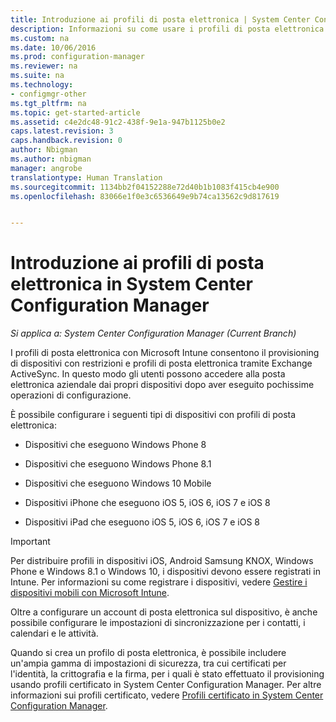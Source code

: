 ```yaml
---
title: Introduzione ai profili di posta elettronica | System Center Configuration Manager
description: Informazioni su come usare i profili di posta elettronica per consentire agli utenti di accedere alla posta elettronica aziendale dai propri dispositivi con pochissime operazioni di configurazione.
ms.custom: na
ms.date: 10/06/2016
ms.prod: configuration-manager
ms.reviewer: na
ms.suite: na
ms.technology:
- configmgr-other
ms.tgt_pltfrm: na
ms.topic: get-started-article
ms.assetid: c4e2dc48-91c2-438f-9e1a-947b1125b0e2
caps.latest.revision: 3
caps.handback.revision: 0
author: Nbigman
ms.author: nbigman
manager: angrobe
translationtype: Human Translation
ms.sourcegitcommit: 1134bb2f04152288e72d40b1b1083f415cb4e900
ms.openlocfilehash: 83066e1f0e3c6536649e9b74ca13562c9d817619


---
```

# <a name="introduction-to-email-profiles-in-system-center-configuration-manager"></a>Introduzione ai profili di posta elettronica in System Center Configuration Manager

*Si applica a: System Center Configuration Manager (Current Branch)*

I profili di posta elettronica con Microsoft Intune consentono il provisioning di dispositivi con restrizioni e profili di posta elettronica tramite Exchange ActiveSync. In questo modo gli utenti possono accedere alla posta elettronica aziendale dai propri dispositivi dopo aver eseguito pochissime operazioni di configurazione.  

 È possibile configurare i seguenti tipi di dispositivi con profili di posta elettronica:  

-   Dispositivi che eseguono Windows Phone 8  

-   Dispositivi che eseguono Windows Phone 8.1  

-   Dispositivi che eseguono Windows 10 Mobile  

-   Dispositivi iPhone che eseguono iOS 5, iOS 6, iOS 7 e iOS 8  

-   Dispositivi iPad che eseguono iOS 5, iOS 6, iOS 7 e iOS 8  

> [!IMPORTANT]  
>  Per distribuire profili in dispositivi iOS, Android Samsung KNOX, Windows Phone e Windows 8.1 o Windows 10, i dispositivi devono essere registrati in Intune. Per informazioni su come registrare i dispositivi, vedere [Gestire i dispositivi mobili con Microsoft Intune](https://technet.microsoft.com/en-us/library/dn646962.aspx).  

 Oltre a configurare un account di posta elettronica sul dispositivo, è anche possibile configurare le impostazioni di sincronizzazione per i contatti, i calendari e le attività.  

 Quando si crea un profilo di posta elettronica, è possibile includere un'ampia gamma di impostazioni di sicurezza, tra cui certificati per l'identità, la crittografia e la firma, per i quali è stato effettuato il provisioning usando profili certificato in System Center Configuration Manager. Per altre informazioni sui profili certificato, vedere [Profili certificato in System Center Configuration Manager](introduction-to-certificate-profiles.md).  



<!--HONumber=Nov16_HO1-->


